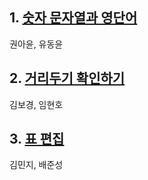 ## 1. [숫자 문자열과 영단어](https://school.programmers.co.kr/learn/courses/30/lessons/81301)
권아윤, 유동윤

## 2. [거리두기 확인하기](https://school.programmers.co.kr/learn/courses/30/lessons/81302)

김보경, 임현호

## 3. [표 편집](https://school.programmers.co.kr/learn/courses/30/lessons/81303)

김민지, 배준성

